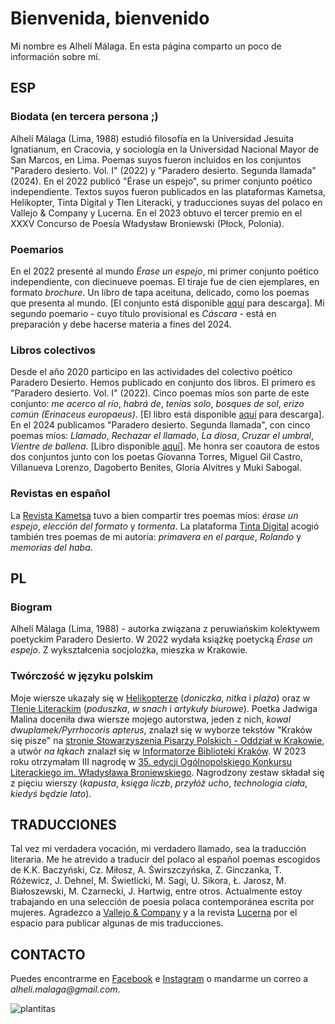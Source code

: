 # Bienvenida, bienvenido

Mi nombre es Alhelí Málaga.
En esta página comparto un poco de información sobre mí.

## ESP

### Biodata (en tercera persona ;)

Alhelí Málaga (Lima, 1988) estudió filosofía en la Universidad Jesuita Ignatianum, en Cracovia, y sociología en la Universidad Nacional Mayor de San Marcos, en Lima. Poemas suyos fueron incluidos en los conjuntos "Paradero desierto. Vol. I" (2022) y "Paradero desierto. Segunda llamada" (2024). En el 2022 publicó "Érase un espejo", su primer conjunto poético independiente. Textos suyos fueron publicados en las plataformas Kametsa, Helikopter, Tinta Digital y Tlen Literacki, y traducciones suyas del polaco en Vallejo & Company y Lucerna. En el 2023 obtuvo el tercer premio en el XXXV Concurso de Poesía Władysław Broniewski (Płock, Polonia).

### Poemarios

En el 2022 presenté al mundo _Érase un espejo_, mi primer conjunto poético independiente, con diecinueve poemas. El tiraje fue de cien ejemplares, en formato _brochure_. Un libro de tapa aceituna, delicado, como los poemas que presenta al mundo. [El conjunto está disponible [aquí](https://github.com/malhelik/malhelik.github.io/files/14628088/REG.Erase.un.espejo.Alheli.Malaga.pdf) para descarga]. Mi segundo poemario - cuyo título provisional es _Cáscara_ - está en preparación y debe hacerse materia a fines del 2024.

### Libros colectivos

Desde el año 2020 participo en las actividades del colectivo poético Paradero Desierto. Hemos publicado en conjunto dos libros. El primero es "Paradero desierto. Vol. I" (2022). Cinco poemas míos son parte de este conjunto: _me acerco al río_, _habrá de_, _tenías solo_, _bosques de sol_, _erizo común (Erinaceus europaeus)_. [El libro está disponible [aquí](https://github.com/malhelik/malhelik.github.io/files/14628090/Paradero.desierto.Vol.I.pdf) para descarga]. En el 2024 publicamos "Paradero desierto. Segunda llamada", con cinco poemas míos: _Llamado_, _Rechazar el llamado_, _La diosa_, _Cruzar el umbral_, _Vientre de ballena_. [Libro disponible [aquí](https://github.com/malhelik/malhelik.github.io/files/14628091/Paradero.desierto.Segunda.llamada.VF.pdf)]. Me honra ser coautora de estos dos conjuntos junto con los poetas Giovanna Torres, Miguel Gil Castro, Villanueva Lorenzo, Dagoberto Benites, Gloria Alvitres y Muki Sabogal.

### Revistas en español

La [Revista Kametsa](https://www.revistakametsa.wordpress.com/2022/07/22/poesia-internacional-alheli-malaga-peru/) tuvo a bien  compartir tres poemas míos: _érase un espejo_, _elección del formato_ y _tormenta_. La plataforma [Tinta Digital](https://tintadigitalxs.wordpress.com/2023/11/20/3-poemas-de-alheli-malaga) acogió también tres poemas de mi autoría: _primavera en el parque_, _Rolando_ y _memorias del haba_.

## PL

### Biogram

Alhelí Málaga (Lima, 1988) - autorka związana z peruwiańskim kolektywem poetyckim Paradero Desierto. W 2022 wydała książkę poetycką _Érase un espejo_. Z wykształcenia socjolożka, mieszka w Krakowie. 

### Twórczość w języku polskim

Moje wiersze ukazały się w [Helikopterze](https://www.opt-art.net/helikopter/10-2022/alheli-malaga-trzy-wiersze) (_doniczka_, _nitka_ i _plaża_) oraz w [Tlenie Literackim](https://tlenliteracki.pl/alheli-malaga-trzy-wiersze) (_poduszka_, _w snach_ i _artykuły biurowe_). Poetka Jadwiga Malina doceniła dwa  wiersze mojego autorstwa, jeden z nich, _kowal dwuplamek/Pyrrhocoris apterus_, znalazł się w wyborze tekstów "Kraków się pisze" na [stronie Stowarzyszenia Pisarzy Polskich - Oddział w Krakowie](https://www.sppkrakow.pl/zwiedzanie-i-pisanie-krakow-sie-pisze-wakacyjne-warsztaty-literackie), a utwór _na łąkach_ znalazł się w [Informatorze Biblioteki Kraków](https://www.cyfrowa.biblioteka.krakow.pl/Content/6786/IBK%202023.10.pdf). W 2023 roku otrzymałam III nagrodę w [35. edycji Ogólnopolskiego Konkursu Literackiego im. Władysława Broniewskiego](https://tp.com.pl/artykul/lisc-debu-pofrunal/1500891). Nagrodzony zestaw składał się z pięciu wierszy (_kapusta_, _księga liczb_, _przyłóż ucho_, _technologia ciała_, _kiedyś będzie lato_).

## TRADUCCIONES

Tal vez mi verdadera vocación, mi verdadero llamado, sea la traducción literaria. Me he atrevido a traducir del polaco al español poemas escogidos de K.K. Baczyński, Cz. Miłosz, A. Świrszczyńska, Z. Ginczanka, T. Różewicz, J. Dehnel, M. Świetlicki, M. Sagi, U. Sikora, Ł. Jarosz, M. Białoszewski, M. Czarnecki, J. Hartwig, entre otros. Actualmente estoy trabajando en una selección de poesía polaca contemporánea escrita por mujeres. Agradezco a [Vallejo & Company](https://www.vallejoandcompany.com/tag/alheli-malaga) y a la revista [Lucerna](https://www.revistalucerna.com) por el espacio para publicar algunas de mis traducciones.

## CONTACTO

Puedes encontrarme en [Facebook](https://www.facebook.com/alhelimalaga) e [Instagram](https://www.instagram.com/malhelik) o mandarme un correo a _alheli.malaga@gmail.com_.

![plantitas](https://github.com/malhelik/malhelik.github.io/assets/163737180/22be2d40-212b-4a39-ac23-00316406adc0)
